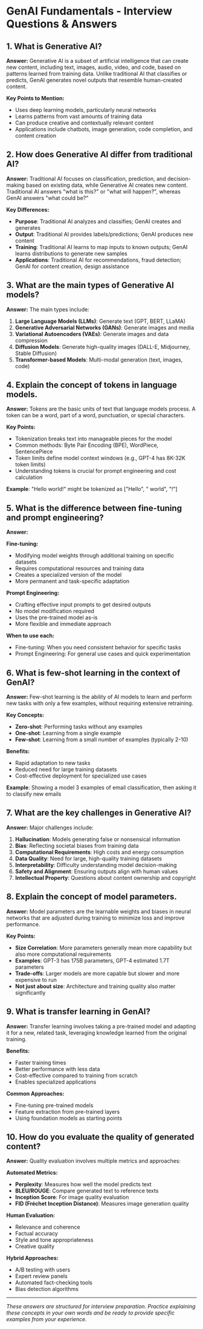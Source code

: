 # GenAI Fundamentals - Interview Questions & Answers

## 1. What is Generative AI?

**Answer:**
Generative AI is a subset of artificial intelligence that can create new content, including text, images, audio, video, and code, based on patterns learned from training data. Unlike traditional AI that classifies or predicts, GenAI generates novel outputs that resemble human-created content.

**Key Points to Mention:**
- Uses deep learning models, particularly neural networks
- Learns patterns from vast amounts of training data
- Can produce creative and contextually relevant content
- Applications include chatbots, image generation, code completion, and content creation

## 2. How does Generative AI differ from traditional AI?

**Answer:**
Traditional AI focuses on classification, prediction, and decision-making based on existing data, while Generative AI creates new content. Traditional AI answers "what is this?" or "what will happen?", whereas GenAI answers "what could be?"

**Key Differences:**
- **Purpose**: Traditional AI analyzes and classifies; GenAI creates and generates
- **Output**: Traditional AI provides labels/predictions; GenAI produces new content
- **Training**: Traditional AI learns to map inputs to known outputs; GenAI learns distributions to generate new samples
- **Applications**: Traditional AI for recommendations, fraud detection; GenAI for content creation, design assistance

## 3. What are the main types of Generative AI models?

**Answer:**
The main types include:

1. **Large Language Models (LLMs)**: Generate text (GPT, BERT, LLaMA)
2. **Generative Adversarial Networks (GANs)**: Generate images and media
3. **Variational Autoencoders (VAEs)**: Generate images and data compression
4. **Diffusion Models**: Generate high-quality images (DALL-E, Midjourney, Stable Diffusion)
5. **Transformer-based Models**: Multi-modal generation (text, images, code)

## 4. Explain the concept of tokens in language models.

**Answer:**
Tokens are the basic units of text that language models process. A token can be a word, part of a word, punctuation, or special characters.

**Key Points:**
- Tokenization breaks text into manageable pieces for the model
- Common methods: Byte Pair Encoding (BPE), WordPiece, SentencePiece
- Token limits define model context windows (e.g., GPT-4 has 8K-32K token limits)
- Understanding tokens is crucial for prompt engineering and cost calculation

**Example**: "Hello world!" might be tokenized as ["Hello", " world", "!"]

## 5. What is the difference between fine-tuning and prompt engineering?

**Answer:**

**Fine-tuning:**
- Modifying model weights through additional training on specific datasets
- Requires computational resources and training data
- Creates a specialized version of the model
- More permanent and task-specific adaptation

**Prompt Engineering:**
- Crafting effective input prompts to get desired outputs
- No model modification required
- Uses the pre-trained model as-is
- More flexible and immediate approach

**When to use each:**
- Fine-tuning: When you need consistent behavior for specific tasks
- Prompt Engineering: For general use cases and quick experimentation

## 6. What is few-shot learning in the context of GenAI?

**Answer:**
Few-shot learning is the ability of AI models to learn and perform new tasks with only a few examples, without requiring extensive retraining.

**Key Concepts:**
- **Zero-shot**: Performing tasks without any examples
- **One-shot**: Learning from a single example
- **Few-shot**: Learning from a small number of examples (typically 2-10)

**Benefits:**
- Rapid adaptation to new tasks
- Reduced need for large training datasets
- Cost-effective deployment for specialized use cases

**Example**: Showing a model 3 examples of email classification, then asking it to classify new emails

## 7. What are the key challenges in Generative AI?

**Answer:**
Major challenges include:

1. **Hallucination**: Models generating false or nonsensical information
2. **Bias**: Reflecting societal biases from training data
3. **Computational Requirements**: High costs and energy consumption
4. **Data Quality**: Need for large, high-quality training datasets
5. **Interpretability**: Difficulty understanding model decision-making
6. **Safety and Alignment**: Ensuring outputs align with human values
7. **Intellectual Property**: Questions about content ownership and copyright

## 8. Explain the concept of model parameters.

**Answer:**
Model parameters are the learnable weights and biases in neural networks that are adjusted during training to minimize loss and improve performance.

**Key Points:**
- **Size Correlation**: More parameters generally mean more capability but also more computational requirements
- **Examples**: GPT-3 has 175B parameters, GPT-4 estimated 1.7T parameters
- **Trade-offs**: Larger models are more capable but slower and more expensive to run
- **Not just about size**: Architecture and training quality also matter significantly

## 9. What is transfer learning in GenAI?

**Answer:**
Transfer learning involves taking a pre-trained model and adapting it for a new, related task, leveraging knowledge learned from the original training.

**Benefits:**
- Faster training times
- Better performance with less data
- Cost-effective compared to training from scratch
- Enables specialized applications

**Common Approaches:**
- Fine-tuning pre-trained models
- Feature extraction from pre-trained layers
- Using foundation models as starting points

## 10. How do you evaluate the quality of generated content?

**Answer:**
Quality evaluation involves multiple metrics and approaches:

**Automated Metrics:**
- **Perplexity**: Measures how well the model predicts text
- **BLEU/ROUGE**: Compare generated text to reference texts
- **Inception Score**: For image quality evaluation
- **FID (Fréchet Inception Distance)**: Measures image generation quality

**Human Evaluation:**
- Relevance and coherence
- Factual accuracy
- Style and tone appropriateness
- Creative quality

**Hybrid Approaches:**
- A/B testing with users
- Expert review panels
- Automated fact-checking tools
- Bias detection algorithms

---

*These answers are structured for interview preparation. Practice explaining these concepts in your own words and be ready to provide specific examples from your experience.*
